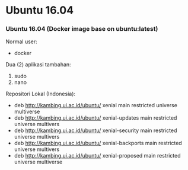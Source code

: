# Ubuntu 16.04

### Ubuntu 16.04 (Docker image base on ubuntu:latest)

Normal user:

  - docker

Dua (2) aplikasi tambahan:

  1. sudo
  2. nano

Repositori Lokal (Indonesia):

  - deb http://kambing.ui.ac.id/ubuntu/ xenial main restricted universe multiverse
  - deb http://kambing.ui.ac.id/ubuntu/ xenial-updates main restricted universe multivers
  - deb http://kambing.ui.ac.id/ubuntu/ xenial-security main restricted universe multivers
  - deb http://kambing.ui.ac.id/ubuntu/ xenial-backports main restricted universe multivers
  - deb http://kambing.ui.ac.id/ubuntu/ xenial-proposed main restricted universe multiverse

